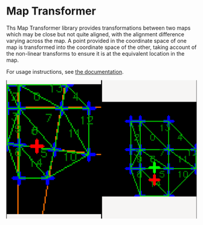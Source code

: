 Map Transformer
===============

Ths Map Transformer library provides transformations between two maps which may be close but not quite aligned, with the alignment difference varying across the map.
A point provided in the coordinate space of one map is transformed into the coordinate space of the other, taking account of the non-linear transforms to ensure it is at the equivalent location in the map.

For usage instructions, see [the documentation](https://osrf.github.io/map_transformer/).

![Sample image](doc/visualiser_screenshot.png)
